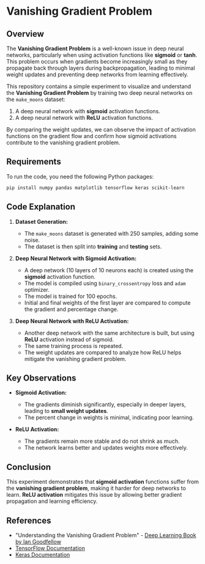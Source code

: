 # Vanishing Gradient Problem

## Overview
The **Vanishing Gradient Problem** is a well-known issue in deep neural networks, particularly when using activation functions like **sigmoid** or **tanh**. This problem occurs when gradients become increasingly small as they propagate back through layers during backpropagation, leading to minimal weight updates and preventing deep networks from learning effectively.

This repository contains a simple experiment to visualize and understand the **Vanishing Gradient Problem** by training two deep neural networks on the `make_moons` dataset:
1. A deep neural network with **sigmoid** activation functions.
2. A deep neural network with **ReLU** activation functions.

By comparing the weight updates, we can observe the impact of activation functions on the gradient flow and confirm how sigmoid activations contribute to the vanishing gradient problem.

## Requirements
To run the code, you need the following Python packages:

```sh
pip install numpy pandas matplotlib tensorflow keras scikit-learn
```

## Code Explanation

1. **Dataset Generation:**
   - The `make_moons` dataset is generated with 250 samples, adding some noise.
   - The dataset is then split into **training** and **testing** sets.
   
2. **Deep Neural Network with Sigmoid Activation:**
   - A deep network (10 layers of 10 neurons each) is created using the **sigmoid** activation function.
   - The model is compiled using `binary_crossentropy` loss and `adam` optimizer.
   - The model is trained for 100 epochs.
   - Initial and final weights of the first layer are compared to compute the gradient and percentage change.
   
3. **Deep Neural Network with ReLU Activation:**
   - Another deep network with the same architecture is built, but using **ReLU** activation instead of sigmoid.
   - The same training process is repeated.
   - The weight updates are compared to analyze how ReLU helps mitigate the vanishing gradient problem.

## Key Observations

- **Sigmoid Activation:**
  - The gradients diminish significantly, especially in deeper layers, leading to **small weight updates**.
  - The percent change in weights is minimal, indicating poor learning.
  
- **ReLU Activation:**
  - The gradients remain more stable and do not shrink as much.
  - The network learns better and updates weights more effectively.

## Conclusion
This experiment demonstrates that **sigmoid activation** functions suffer from the **vanishing gradient problem**, making it harder for deep networks to learn. **ReLU activation** mitigates this issue by allowing better gradient propagation and learning efficiency.

## References
- "Understanding the Vanishing Gradient Problem" - [Deep Learning Book by Ian Goodfellow](https://www.deeplearningbook.org/)
- [TensorFlow Documentation](https://www.tensorflow.org/)
- [Keras Documentation](https://keras.io/)

